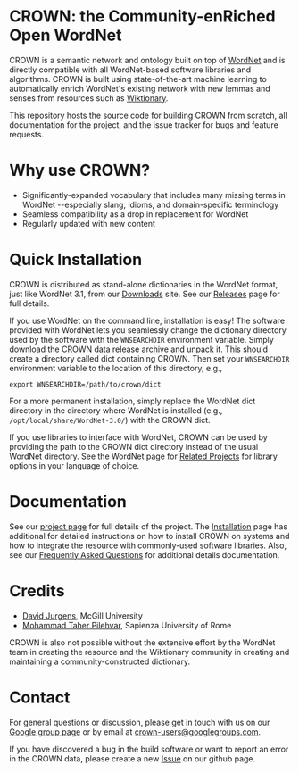 # CROWN: the Community-enRiched Open WordNet

CROWN is a semantic network and ontology built on top of
[WordNet](http://wordnet.princeton.edu/wordnet/) and is directly compatible with
all WordNet-based software libraries and algorithms.  CROWN is built using
state-of-the-art machine learning to automatically enrich WordNet's existing
network with new lemmas and senses from resources such as
[Wiktionary](https://en.wiktionary.org).

This repository hosts the source code for building CROWN from scratch, all
documentation for the project, and the issue tracker for bugs and feature
requests.

# Why use CROWN?

  * Significantly-expanded vocabulary that includes many missing terms in
    WordNet --especially slang, idioms, and domain-specific terminology
  * Seamless compatibility as a drop in replacement for WordNet
  * Regularly updated with new content


# Quick Installation

CROWN is distributed as stand-alone dictionaries in the WordNet format, just
like WordNet 3.1, from our [Downloads](http://cs.mcgill.ca/~jurgens/crown/)
site.  See our [Releases](https://github.com/davidjurgens/crown/wiki/Releases)
page for full details.

If you use WordNet on the command line, installation is easy!  The
software provided with WordNet lets you seamlessly change the dictionary
directory used by the software with the `WNSEARCHDIR` environment
variable. Simply download the CROWN data release archive and unpack it. This
should create a directory called dict containing CROWN. Then set your
`WNSEARCHDIR` environment variable to the location of this directory, e.g.,

    export WNSEARCHDIR=/path/to/crown/dict

For a more permanent installation, simply replace the WordNet dict directory in
the directory where WordNet is installed (e.g., `/opt/local/share/WordNet-3.0/`)
with the CROWN dict.

If you use libraries to interface with WordNet, CROWN can be used by providing
the path to the CROWN dict directory instead of the usual WordNet directory. See
the WordNet page for [Related
Projects](http://wordnet.princeton.edu/wordnet/related-projects/) for library
options in your language of choice.

# Documentation

See our [project page](https://github.com/davidjurgens/crown/wiki/Home) for full details of the project.  The
[Installation](https://github.com/davidjurgens/crown/wiki/Installation) page has additional for detailed instructions on how to install
CROWN on systems and how to integrate the resource with commonly-used software
libraries.  Also, see our [Frequently Asked Questions](https://github.com/davidjurgens/crown/wiki/Frequently-Asked-Questions) for additional details
documentation.

# Credits

  * [David Jurgens](http://cs.mcgill.ca/~jurgens), McGill University
  * [Mohammad Taher Pilehvar](http://www.pilevar.com/taher/), Sapienza University of Rome

CROWN is also not possible without the extensive effort by the WordNet team in
creating the resource and the Wiktionary community in creating and maintaining a
community-constructed dictionary.

# Contact

For general questions or discussion, please get in touch with us on our [Google
group page](https://groups.google.com/d/forum/crown-users) or by email at
crown-users@googlegroups.com.

If you have discovered a bug in the build software or want to report an error in
the CROWN data, please create a new
[Issue](https://github.com/davidjurgens/crown/issues) on our github page.
